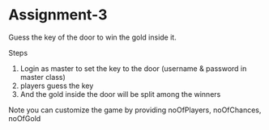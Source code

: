 # Assignment-3
Guess the key of the door to win the gold inside it.

Steps
1. Login as master to set the key to the door (username & password in master class)
2. players guess the key
3. And the gold inside the door will be split among the winners

Note
you can customize the game by providing noOfPlayers, noOfChances, noOfGold
